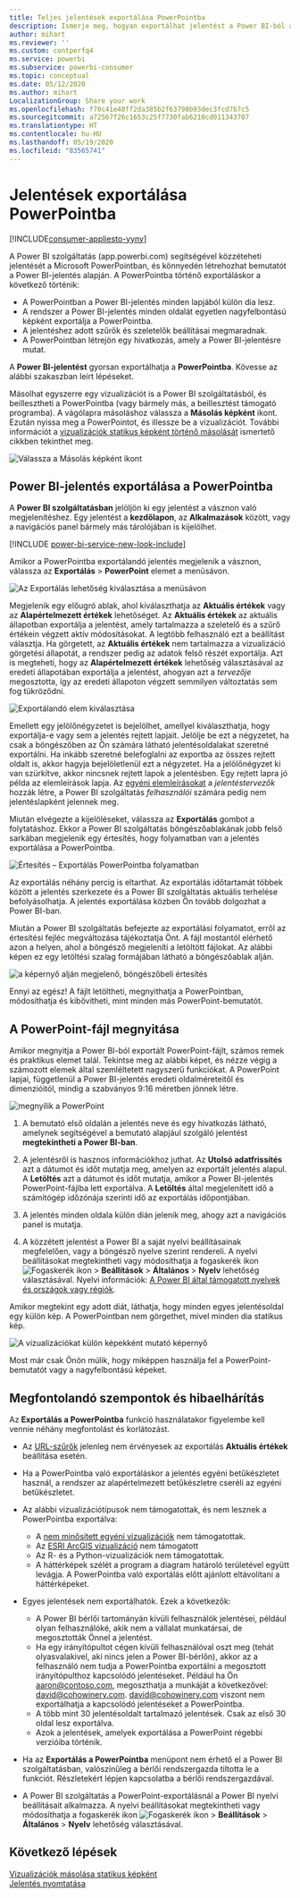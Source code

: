 ```yaml
---
title: Teljes jelentések exportálása PowerPointba
description: Ismerje meg, hogyan exportálhat jelentést a Power BI-ból a PowerPointba.
author: mihart
ms.reviewer: ''
ms.custom: contperfq4
ms.service: powerbi
ms.subservice: powerbi-consumer
ms.topic: conceptual
ms.date: 05/12/2020
ms.author: mihart
LocalizationGroup: Share your work
ms.openlocfilehash: f70c41e40ff2da385b2f63798b93dec3fcd7b7c5
ms.sourcegitcommit: a72567f26c1653c25f7730fab6210cd011343707
ms.translationtype: HT
ms.contentlocale: hu-HU
ms.lasthandoff: 05/19/2020
ms.locfileid: "83565741"
---
```

# <a name="export-reports-to-powerpoint"></a>Jelentések exportálása PowerPointba

[!INCLUDE[consumer-appliesto-yyny](../includes/consumer-appliesto-yyny.md)]


A Power BI szolgáltatás (app.powerbi.com) segítségével közzéteheti jelentését a Microsoft PowerPointban, és könnyedén létrehozhat bemutatót a Power BI-jelentés alapján. A PowerPointba történő exportáláskor a következő történik:

* A PowerPointban a Power BI-jelentés minden lapjából külön dia lesz.
* A rendszer a Power BI-jelentés minden oldalát egyetlen nagyfelbontású képként exportálja a PowerPointba.
* A jelentéshez adott szűrők és szeletelők beállításai megmaradnak.
* A PowerPointban létrejön egy hivatkozás, amely a Power BI-jelentésre mutat.

A **Power BI-jelentést** gyorsan exportálhatja a **PowerPointba**. Kövesse az alábbi szakaszban leírt lépéseket.

Másolhat egyszerre egy vizualizációt is a Power BI szolgáltatásból, és beillesztheti a PowerPointba (vagy bármely más, a beillesztést támogató programba). A vágólapra másoláshoz válassza a **Másolás képként** ikont. Ezután nyissa meg a PowerPointot, és illessze be a vizualizációt. További információt a [vizualizációk statikus képként történő másolását](../visuals/power-bi-visualization-copy-paste.md) ismertető cikkben tekinthet meg.

![Válassza a Másolás képként ikont](media/end-user-powerpoint/power-bi-copy.png)

## <a name="export-your-power-bi-report-to-powerpoint"></a>Power BI-jelentés exportálása a PowerPointba
A **Power BI szolgáltatásban** jelöljön ki egy jelentést a vásznon való megjelenítéshez. Egy jelentést a **kezdőlapon**, az **Alkalmazások** között, vagy a navigációs panel bármely más tárolójában is kijelölhet.

[!INCLUDE [power-bi-service-new-look-include](../includes/power-bi-service-new-look-include.md)]

Amikor a PowerPointba exportálandó jelentés megjelenik a vásznon, válassza az **Exportálás** > **PowerPoint** elemet a menüsávon.

![Az Exportálás lehetőség kiválasztása a menüsávon](media/end-user-powerpoint/power-bi-export.png)

Megjelenik egy előugró ablak, ahol kiválaszthatja az **Aktuális értékek** vagy az **Alapértelmezett értékek** lehetőséget. Az **Aktuális értékek** az aktuális állapotban exportálja a jelentést, amely tartalmazza a szeletelő és a szűrő értékein végzett aktív módosításokat.  A legtöbb felhasználó ezt a beállítást választja. Ha görgetett, az **Aktuális értékek** nem tartalmazza a vizualizáció görgetési állapotát, a rendszer pedig az adatok felső részét exportálja. Azt is megteheti, hogy az **Alapértelmezett értékek** lehetőség választásával az eredeti állapotában exportálja a jelentést, ahogyan azt a *tervezője* megosztotta, így az eredeti állapoton végzett semmilyen változtatás sem fog tükröződni.

![Exportálandó elem kiválasztása](media/end-user-powerpoint/power-bi-current-values.png)
 
Emellett egy jelölőnégyzetet is bejelölhet, amellyel kiválaszthatja, hogy exportálja-e vagy sem a jelentés rejtett lapjait. Jelölje be ezt a négyzetet, ha csak a böngészőben az Ön számára látható jelentésoldalakat szeretné exportálni. Ha inkább szeretné belefoglalni az exportba az összes rejtett oldalt is, akkor hagyja bejelöletlenül ezt a négyzetet. Ha a jelölőnégyzet ki van szürkítve, akkor nincsnek rejtett lapok a jelentésben. Egy rejtett lapra jó példa az elemleírások lapja. Az [egyéni elemleírásokat](../create-reports/desktop-tooltips.md) a *jelentéstervezők* hozzák létre, a Power BI szolgáltatás *felhasználói* számára pedig nem jelentéslapként jelennek meg. 

Miután elvégezte a kijelöléseket, válassza az **Exportálás** gombot a folytatáshoz. Ekkor a Power BI szolgáltatás böngészőablakának jobb felső sarkában megjelenik egy értesítés, hogy folyamatban van a jelentés exportálása a PowerPointba. 



![Értesítés – Exportálás PowerPointba folyamatban](media/end-user-powerpoint/power-bi-export-progress.png)

Az exportálás néhány percig is eltarthat. Az exportálás időtartamát többek között a jelentés szerkezete és a Power BI szolgáltatás aktuális terhelése befolyásolhatja. A jelentés exportálása közben Ön tovább dolgozhat a Power BI-ban.

Miután a Power BI szolgáltatás befejezte az exportálási folyamatot, erről az értesítési fejléc megváltozása tájékoztatja Önt. A fájl mostantól elérhető azon a helyen, ahol a böngésző megjeleníti a letöltött fájlokat. Az alábbi képen ez egy letöltési szalag formájában látható a böngészőablak alján.

![a képernyő alján megjelenő, böngészőbeli értesítés](media/end-user-powerpoint/power-bi-browsers.png)

Ennyi az egész! A fájlt letöltheti, megnyithatja a PowerPointban, módosíthatja és kibővítheti, mint minden más PowerPoint-bemutatót.

## <a name="open-the-powerpoint-file"></a>A PowerPoint-fájl megnyitása
Amikor megnyitja a Power BI-ból exportált PowerPoint-fájlt, számos remek és praktikus elemet talál. Tekintse meg az alábbi képet, és nézze végig a számozott elemek által szemléltetett nagyszerű funkciókat. A PowerPoint lapjai, függetlenül a Power BI-jelentés eredeti oldalméreteitől és dimenzióitól, mindig a szabványos 9:16 méretben jönnek létre.

![megnyílik a PowerPoint](media/end-user-powerpoint/power-bi-powerpoint-numbered.png)

1. A bemutató első oldalán a jelentés neve és egy hivatkozás látható, amelynek segítségével a bemutató alapjául szolgáló jelentést **megtekintheti a Power BI-ban**.
2. A jelentésről is hasznos információkhoz juthat. Az **Utolsó adatfrissítés** azt a dátumot és időt mutatja meg, amelyen az exportált jelentés alapul. A **Letöltés** azt a dátumot és időt mutatja, amikor a Power BI-jelentés PowerPoint-fájlba lett exportálva. A **Letöltés** által megjelenített idő a számítógép időzónája szerinti idő az exportálás időpontjában.


3. A jelentés minden oldala külön dián jelenik meg, ahogy azt a navigációs panel is mutatja. 
4. A közzétett jelentést a Power BI a saját nyelvi beállításainak megfelelően, vagy a böngésző nyelve szerint rendereli. A nyelvi beállításokat megtekintheti vagy módosíthatja a fogaskerék ikon ![Fogaskerék ikon](media/end-user-powerpoint/power-bi-settings-icon.png) > **Beállítások** > **Általános** > **Nyelv** lehetőség választásával. Nyelvi információk: [A Power BI által támogatott nyelvek és országok vagy régiók](../fundamentals/supported-languages-countries-regions.md).


Amikor megtekint egy adott diát, láthatja, hogy minden egyes jelentésoldal egy külön kép. A PowerPointban nem görgethet, mivel minden dia statikus kép.

![A vizualizációkat külön képekként mutató képernyő](media/end-user-powerpoint/power-bi-images.png)

Most már csak Önön múlik, hogy miképpen használja fel a PowerPoint-bemutatót vagy a nagyfelbontású képeket.

## <a name="considerations-and-troubleshooting"></a>Megfontolandó szempontok és hibaelhárítás
Az **Exportálás a PowerPointba** funkció használatakor figyelembe kell vennie néhány megfontolást és korlátozást.
 

* Az [URL-szűrők](../collaborate-share/service-url-filters.md) jelenleg nem érvényesek az exportálás **Aktuális értékek** beállítása esetén.

* Ha a PowerPointba való exportáláskor a jelentés egyéni betűkészletet használ, a rendszer az alapértelmezett betűkészletre cseréli az egyéni betűkészletet.

* Az alábbi vizualizációtípusok nem támogatottak, és nem lesznek a PowerPointba exportálva:
   - A [nem minősített egyéni vizualizációk](../developer/visuals/power-bi-custom-visuals-certified.md) nem támogatottak. 
   - Az [ESRI ArcGIS vizualizáció](../visuals/power-bi-visualizations-arcgis.md) nem támogatott
   - Az R- és a Python-vizualizációk nem támogatottak.
   - A háttérképek szélét a program a diagram határoló területével együtt levágja. A PowerPointba való exportálás előtt ajánlott eltávolítani a háttérképeket.

* Egyes jelentések nem exportálhatók. Ezek a következők:
    - A Power BI bérlői tartományán kívüli felhasználók jelentései, például olyan felhasználóké, akik nem a vállalat munkatársai, de megosztották Önnel a jelentést.
    - Ha egy irányítópultot cégen kívüli felhasználóval oszt meg (tehát olyasvalakivel, aki nincs jelen a Power BI-bérlőn), akkor az a felhasználó nem tudja a PowerPointba exportálni a megosztott irányítópulthoz kapcsolódó jelentéseket. Például ha Ön aaron@contoso.com, megoszthatja a munkáját a következővel: david@cohowinery.com. david@cohowinery.com viszont nem exportálhatja a kapcsolódó jelentéseket a PowerPointba.
    - A több mint 30 jelentésoldalt tartalmazó jelentések. Csak az első 30 oldal lesz exportálva.
    - Azok a jelentések, amelyek exportálása a PowerPoint régebbi verzióiba történik.

* Ha az **Exportálás a PowerPointba** menüpont nem érhető el a Power BI szolgáltatásban, valószínűleg a bérlői rendszergazda tiltotta le a funkciót. Részletekért lépjen kapcsolatba a bérlői rendszergazdával.
* A Power BI szolgáltatás a PowerPoint-exportálásnál a Power BI nyelvi beállításait alkalmazza. A nyelvi beállításokat megtekintheti vagy módosíthatja a fogaskerék ikon ![Fogaskerék ikon](media/end-user-powerpoint/power-bi-settings-icon.png) > **Beállítások** > **Általános** > **Nyelv** lehetőség választásával.



## <a name="next-steps"></a>Következő lépések
[Vizualizációk másolása statikus képként](../visuals/power-bi-visualization-copy-paste.md)    
[Jelentés nyomtatása](end-user-print.md)
